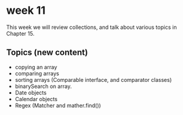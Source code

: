 # week 11

This week we will review collections, and talk about various topics in Chapter 15.

## Topics (new content)

 - copying an array
 - comparing arrays
 - sorting arrays (Comparable interface, and comparator classes)
 - binarySearch on array.
 - Date objects
 - Calendar objects
 - Regex (Matcher and mather.find())

